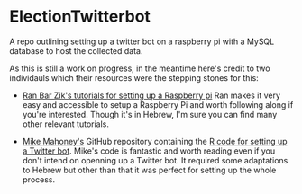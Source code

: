 # ElectionTwitterbot

A repo outlining setting up a twitter bot on a raspberry pi with a MySQL database to host the collected data.

As this is still a work on progress, in the meantime here's credit to two individauls which their resources were the stepping stones for this:  

- [Ran Bar Zik's tutorials for setting up a Raspberry pi](https://internet-israel.com/category/%D7%9E%D7%93%D7%A8%D7%99%D7%9B%D7%99%D7%9D/raspberrypi/) Ran makes it very easy and accessible to setup a Raspberry Pi and worth following along if you're interested. Though it's in Hebrew, I'm sure you can find many other relevant tutorials.

- [Mike Mahoney's](https://www.mm218.dev/) GitHub repository containing the [R code for setting up a Twitter bot](https://github.com/mikemahoney218/retweet_bot). Mike's code is fantastic and worth reading even if you don't intend on openning up a Twitter bot. It required some adaptations to Hebrew but other than that it was perfect for setting up the whole process.

